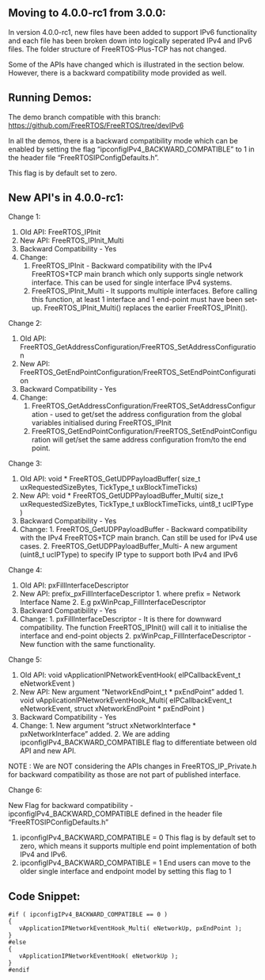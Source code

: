 Moving to 4.0.0-rc1 from 3.0.0:
-----------------------------
In version 4.0.0-rc1, new files have been added to support IPv6 functionality and each file has been broken down into logically seperated IPv4 and IPv6 files. The folder structure of FreeRTOS-Plus-TCP has not changed.

Some of the APIs have changed which is illustrated in the section below. However, there is a backward compatibility mode provided as well.

Running Demos:
-------------

The demo branch compatible with this branch:
https://github.com/FreeRTOS/FreeRTOS/tree/devIPv6

In all the demos, there is a backward compatibility mode which can be enabled by setting the flag “ipconfigIPv4_BACKWARD_COMPATIBLE” to 1 in the header file “FreeRTOSIPConfigDefaults.h”.


This flag is by default set to zero.

New API's in 4.0.0-rc1:
----------------------
Change 1:

   1. Old API: FreeRTOS_IPInit
   2. New API: FreeRTOS_IPInit_Multi
   3. Backward Compatibility - Yes
   4. Change:
      1. FreeRTOS_IPInit - Backward compatibility with the IPv4 FreeRTOS+TCP main branch which only supports single network interface. This can be used for single  interface IPv4 systems.
      2. FreeRTOS_IPInit_Multi - It supports multiple interfaces. Before calling this function, at least 1 interface and 1 end-point must have been set-up. FreeRTOS_IPInit_Multi() replaces the earlier FreeRTOS_IPInit().

Change 2:

   1. Old API: FreeRTOS_GetAddressConfiguration/FreeRTOS_SetAddressConfiguration
   2. New API: FreeRTOS_GetEndPointConfiguration/FreeRTOS_SetEndPointConfiguration
   3. Backward Compatibility - Yes
   4. Change:
      1. FreeRTOS_GetAddressConfiguration/FreeRTOS_SetAddressConfiguration - used to get/set the address configuration from the global variables initialised during FreeRTOS_IPInit
      2. FreeRTOS_GetEndPointConfiguration/FreeRTOS_SetEndPointConfiguration will get/set the same address configuration from/to the end point.

Change 3:

   1. Old API:  void * FreeRTOS_GetUDPPayloadBuffer( size_t uxRequestedSizeBytes,
                                                TickType_t uxBlockTimeTicks)
   2. New API: void * FreeRTOS_GetUDPPayloadBuffer_Multi( size_t uxRequestedSizeBytes,
                                                     TickType_t uxBlockTimeTicks, uint8_t ucIPType )
   3. Backward Compatibility - Yes
   4. Change:
    1. FreeRTOS_GetUDPPayloadBuffer - Backward compatibility with the IPv4 FreeRTOS+TCP main branch. Can still be used for IPv4 use cases.
    2. FreeRTOS_GetUDPPayloadBuffer_Multi-  A new argument (uint8_t ucIPType) to specify IP type to support both IPv4 and IPv6

Change 4:

   1. Old API: pxFillInterfaceDescriptor
   2. New API: prefix_pxFillInterfaceDescriptor
    1. where prefix = Network Interface Name
    2. E.g pxWinPcap_FillInterfaceDescriptor
   3. Backward Compatibility - Yes
   4. Change:
    1. pxFillInterfaceDescriptor - It is there for downward compatibility. The function FreeRTOS_IPInit() will call it to initialise the interface and end-point objects
    2. pxWinPcap_FillInterfaceDescriptor - New function with the same functionality.

Change 5:

   1. Old API: void vApplicationIPNetworkEventHook( eIPCallbackEvent_t eNetworkEvent )
   2. New API: New argument “NetworkEndPoint_t * pxEndPoint” added
     1. void vApplicationIPNetworkEventHook_Multi( eIPCallbackEvent_t eNetworkEvent, struct xNetworkEndPoint * pxEndPoint )
   3. Backward Compatibility - Yes
   4. Change:
     1. New argument “struct xNetworkInterface * pxNetworkInterface” added.
     2. We are adding ipconfigIPv4_BACKWARD_COMPATIBLE flag to differentiate between old API and new API.

NOTE : We are NOT considering the APIs changes in FreeRTOS_IP_Private.h for backward compatibility as those are not part of published interface.

Change 6:

   New Flag for backward compatibility - ipconfigIPv4_BACKWARD_COMPATIBLE defined in  the header file “FreeRTOSIPConfigDefaults.h”
   1. ipconfigIPv4_BACKWARD_COMPATIBLE = 0
    This flag is by default set to zero, which means it supports multiple end point implementation of both IPv4 and IPv6.
   2. ipconfigIPv4_BACKWARD_COMPATIBLE = 1
    End users can move to the older single interface and endpoint model by setting this flag to 1

Code Snippet:
------------
    #if ( ipconfigIPv4_BACKWARD_COMPATIBLE == 0 )
    {
       vApplicationIPNetworkEventHook_Multi( eNetworkUp, pxEndPoint );
    }
    #else
    {
       vApplicationIPNetworkEventHook( eNetworkUp );
    }
    #endif
